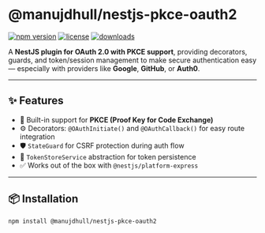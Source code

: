 # @manujdhull/nestjs-pkce-oauth2

[![npm version](https://img.shields.io/npm/v/@manuj/nestjs-pkce-oauth2.svg)](https://www.npmjs.com/package/@manuj/nestjs-pkce-oauth2)
[![license](https://img.shields.io/npm/l/@manuj/nestjs-pkce-oauth2.svg)](LICENSE)
[![downloads](https://img.shields.io/npm/dm/@manuj/nestjs-pkce-oauth2.svg)](https://www.npmjs.com/package/@manuj/nestjs-pkce-oauth2)

A **NestJS plugin for OAuth 2.0 with PKCE support**, providing decorators, guards, and token/session management to make secure authentication easy — especially with providers like **Google**, **GitHub**, or **Auth0**.

---

## ✨ Features

- 🔐 Built-in support for **PKCE (Proof Key for Code Exchange)**
- ⚙️ Decorators: `@OAuthInitiate()` and `@OAuthCallback()` for easy route integration
- 🛡️ `StateGuard` for CSRF protection during auth flow
- 🧠 `TokenStoreService` abstraction for token persistence
- ✅ Works out of the box with `@nestjs/platform-express`

---

## 📦 Installation

```bash
npm install @manujdhull/nestjs-pkce-oauth2
